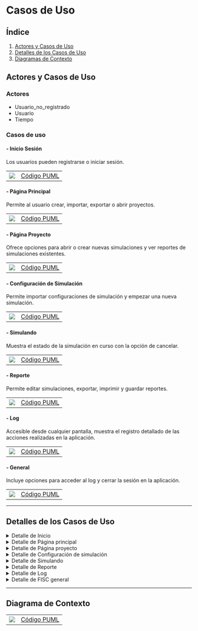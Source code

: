 # Casos de Uso

## Índice

1. [Actores y Casos de Uso](#actores-y-casos-de-uso)
2. [Detalles de los Casos de Uso](#detalles-de-los-casos-de-uso)
3. [Diagramas de Contexto](#diagramas-de-contexto)

## Actores y Casos de Uso

### Actores

- Usuario_no_registrado
- Usuario
- Tiempo

### Casos de uso

#### - Inicio Sesión

Los usuarios pueden registrarse o iniciar sesión. 

|                                               |                                                 |
| --------------------------------------------- | ----------------------------------------------- |
| ![](../imagenes/casosDeUso/casoUsoInicio.svg) | [Código PUML](../casosDeUso/casoUsoInicio.puml) |

#### - Página Principal

Permite al usuario crear, importar, exportar o abrir proyectos.

|                                                        |                                                          |
| ------------------------------------------------------ | -------------------------------------------------------- |
| ![](../imagenes/casosDeUso/casoUsoPaginaPrincipal.svg) | [Código PUML](../casosDeUso/casoUsoPaginaPrincipal.puml) |

#### - Página Proyecto

Ofrece opciones para abrir o crear nuevas simulaciones y ver reportes de simulaciones existentes.

|                                                       |                                                         |
| ----------------------------------------------------- | ------------------------------------------------------- |
| ![](../imagenes/casosDeUso/casoUsoPaginaProyecto.svg) | [Código PUML](../casosDeUso/casoUsoPaginaProyecto.puml) |

#### - Configuración de Simulación

Permite importar configuraciones de simulación y empezar una nueva simulación.

|                                                                  |                                                                    |
| ---------------------------------------------------------------- | ------------------------------------------------------------------ |
| ![](../imagenes/casosDeUso/casoUsoConfiguracionDeSimulacion.svg) | [Código PUML](../casosDeUso/casoUsoConfiguracionDeSimulacion.puml) |

#### - Simulando

Muestra el estado de la simulación en curso con la opción de cancelar.

|                                                  |                                                    |
| ------------------------------------------------ | -------------------------------------------------- |
| ![](../imagenes/casosDeUso/casoUsoSimulando.svg) | [Código PUML](../casosDeUso/casoUsoSimulando.puml) |

#### - Reporte

Permite editar simulaciones, exportar, imprimir y guardar reportes.

|                                                |                                                  |
| ---------------------------------------------- | ------------------------------------------------ |
| ![](../imagenes/casosDeUso/casoUsoReporte.svg) | [Código PUML](../casosDeUso/casoUsoReporte.puml) |

#### - Log

Accesible desde cualquier pantalla, muestra el registro detallado de las acciones realizadas en la aplicación.

|                                            |                                              |
| ------------------------------------------ | -------------------------------------------- |
| ![](../imagenes/casosDeUso/CasoUsoLog.svg) | [Código PUML](../casosDeUso/casoUsoLog.puml) |

#### - General

Incluye opciones para acceder al log y cerrar la sesión en la aplicación.

|                                                |                                                  |
| ---------------------------------------------- | ------------------------------------------------ |
| ![](../imagenes/casosDeUso/casoUsoGeneral.svg) | [Código PUML](../casosDeUso/casoUsoGeneral.puml) |

---

## Detalles de los Casos de Uso

<details>
<summary>Detalle de Inicio</summary>

#### - Login

|                                                                        |                                                                          |
| ---------------------------------------------------------------------- | ------------------------------------------------------------------------ |
| ![](../imagenes/casosDeUso/detallesCasosUso/detalleCasoUsoLogin.svg) | [Código PUML](../casosDeUso/detallesCasosUso/detalleCasoUsoLogin.puml) |

#### - Registrar Usuario

|                                                                        |                                                                          |
| ---------------------------------------------------------------------- | ------------------------------------------------------------------------ |
| ![](../imagenes/casosDeUso/detallesCasosUso/detalleCasoUsoRegistrarUsuario.svg) | [Código PUML](../casosDeUso/detallesCasosUso/detalleCasoUsoRegistrarUsuario.puml) |

</details>

<details>
<summary>Detalle de Página principal</summary>

#### - Nuevo Proyecto

|                                                                        |                                                                          |
| ---------------------------------------------------------------------- | ------------------------------------------------------------------------ |
| ![](../imagenes/casosDeUso/detallesCasosUso/detalleCasoUsoNuevoProyecto.svg) | [Código PUML](../casosDeUso/detallesCasosUso/detalleCasoUsoNuevoProyecto.puml) |

#### - Abrir Proyecto

|                                                                        |                                                                          |
| ---------------------------------------------------------------------- | ------------------------------------------------------------------------ |
| ![](../imagenes/casosDeUso/detallesCasosUso/detalleCasoUsoAbrirProyecto.svg) | [Código PUML](../casosDeUso/detallesCasosUso/detalleCasoUsoAbrirProyecto.puml) |

#### - Importar Proyecto

|                                                                        |                                                                          |
| ---------------------------------------------------------------------- | ------------------------------------------------------------------------ |
| ![](../imagenes/casosDeUso/detallesCasosUso/detalleCasoUsoImportarProyecto.svg) | [Código PUML](../casosDeUso/detallesCasosUso/detalleCasoUsoImportarProyecto.puml) |

#### - Exportar Proyecto

|                                                                        |                                                                          |
| ---------------------------------------------------------------------- | ------------------------------------------------------------------------ |
| ![](../imagenes/casosDeUso/detallesCasosUso/detalleCasoUsoExportarProyecto.svg) | [Código PUML](../casosDeUso/detallesCasosUso/detalleCasoUsoExportarProyecto.puml) |

</details>

<details>
<summary>Detalle de Página proyecto</summary>

#### - Nueva Simulación

|                                                                        |                                                                          |
| ---------------------------------------------------------------------- | ------------------------------------------------------------------------ |
| ![](../imagenes/casosDeUso/detallesCasosUso/detalleCasoUsoNuevaSimulacion.svg) | [Código PUML](../casosDeUso/detallesCasosUso/detalleCasoUsoNuevaSimulacion.puml) |

#### - Abrir Simulación

|                                                                        |                                                                          |
| ---------------------------------------------------------------------- | ------------------------------------------------------------------------ |
| ![](../imagenes/casosDeUso/detallesCasosUso/detalleCasoUsoAbrirSimulación.svg) | [Código PUML](../casosDeUso/detallesCasosUso/detalleCasoUsoAbrirSimulación.puml) |

#### - Ver Reporte

|                                                                        |                                                                          |
| ---------------------------------------------------------------------- | ------------------------------------------------------------------------ |
| ![](../imagenes/casosDeUso/detallesCasosUso/detalleCasoUsoVerReporte.svg) | [Código PUML](../casosDeUso/detallesCasosUso/detalleCasoUsoVerReporte.puml) |

</details>

<details>
<summary>Detalle de Configuración de simulación</summary>

#### - Importar Simulación

|                                                                        |                                                                          |
| ---------------------------------------------------------------------- | ------------------------------------------------------------------------ |
| ![](../imagenes/casosDeUso/detallesCasosUso/detalleCasoUsoImportarSimulacion.svg) | [Código PUML](../casosDeUso/detallesCasosUso/detalleCasoUsoImportarSimulación.puml) |

#### - Inicar Simulación

|                                                                        |                                                                          |
| ---------------------------------------------------------------------- | ------------------------------------------------------------------------ |
| ![](../imagenes/casosDeUso/detallesCasosUso/detalleCasoUsoIniciarSimulacion.svg) | [Código PUML](../casosDeUso/detallesCasosUso/detalleCasoUsoIniciarSimulación.puml) |

</details>

<details>
<summary>Detalle de Simulando</summary>

#### - Cancelar Simulación

|                                                                        |                                                                          |
| ---------------------------------------------------------------------- | ------------------------------------------------------------------------ |
| ![](../imagenes/casosDeUso/detallesCasosUso/detalleCasoUsoCancelarSimulacion.svg) | [Código PUML](../casosDeUso/detallesCasosUso/detalleCasoUsoCancelarSimulacion.puml) |

#### - Verificar Estado de Simulación

|                                                                        |                                                                          |
| ---------------------------------------------------------------------- | ------------------------------------------------------------------------ |
| ![](../imagenes/casosDeUso/detallesCasosUso/detalleCasoUsoVerificarEstadoSimulacion.svg) | [Código PUML](../casosDeUso/detallesCasosUso/detalleCasoUsoVerificarEstadoSimulacion.puml) |

</details>

<details>
<summary>Detalle de Reporte</summary>

#### - Editar Simulación

|                                                                        |                                                                          |
| ---------------------------------------------------------------------- | ------------------------------------------------------------------------ |
| ![](../imagenes/casosDeUso/detallesCasosUso/detalleCasoUsoEditarSimulacion.svg) | [Código PUML](../casosDeUso/detallesCasosUso/detalleCasoUsoEditarSimulacion.puml) |

#### - Exportar Reporte

|                                                                        |                                                                          |
| ---------------------------------------------------------------------- | ------------------------------------------------------------------------ |
| ![](../imagenes/casosDeUso/detallesCasosUso/detalleCasoUsoExportarReporte.svg) | [Código PUML](../casosDeUso/detallesCasosUso/detalleCasoUsoExportarReporte.puml) |

#### - Imprimir Reporte

|                                                                        |                                                                          |
| ---------------------------------------------------------------------- | ------------------------------------------------------------------------ |
| ![](../imagenes/casosDeUso/detallesCasosUso/detalleCasoUsoImprimirReporte.svg) | [Código PUML](../casosDeUso/detallesCasosUso/detalleCasoUsoImprimirReporte.puml) |

#### - Guardar Reporte

|                                                                        |                                                                          |
| ---------------------------------------------------------------------- | ------------------------------------------------------------------------ |
| ![](../imagenes/casosDeUso/detallesCasosUso/detalleCasoUsoGuardarReporte.svg) | [Código PUML](../casosDeUso/detallesCasosUso/detalleCasoUsoGuardarReporte.puml) |

</details>

<details>
<summary>Detalle de Log</summary>


#### - Imprimir Log

|                                                                        |                                                                          |
| ---------------------------------------------------------------------- | ------------------------------------------------------------------------ |
| ![](../imagenes/casosDeUso/detallesCasosUso/detalleCasoUsoImprimirLog.svg) | [Código PUML](../casosDeUso/detallesCasosUso/detalleCasoUsoImprimirLog.puml) |

</details>

<details>
<summary>Detalle de FISC general</summary>

#### - Abrir Log

|                                                                        |                                                                          |
| ---------------------------------------------------------------------- | ------------------------------------------------------------------------ |
| ![](../imagenes/casosDeUso/detallesCasosUso/detalleCasoUsoAbrirLog.svg) | [Código PUML](../casosDeUso/detallesCasosUso/detalleCasoUsoAbrirLog.puml) |


#### - Log Out

|                                                                        |                                                                          |
| ---------------------------------------------------------------------- | ------------------------------------------------------------------------ |
| ![](../imagenes/casosDeUso/detallesCasosUso/detalleCasoUsoLogOut.svg) | [Código PUML](../casosDeUso/detallesCasosUso/detalleCasoUsoLogOut.puml) |

</details>

---

## Diagrama de Contexto

|                                                    |                                                    |
| -------------------------------------------------- | -------------------------------------------------- |
| ![](../imagenes/casosDeUso/diagramaContexto.svg) | [Código PUML](../casosDeUso/diagramaContexto.puml) |
